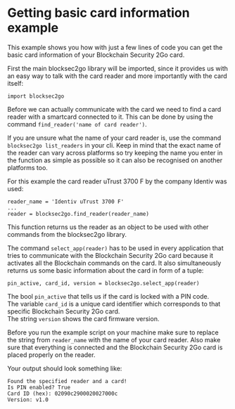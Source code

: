 # Getting basic card information example

This example shows you how with just a few lines of code you can get the basic card information of your Blockchain Security 2Go card.

First the main blocksec2go library will be imported, since it provides us with an easy way to talk with the card reader and more importantly with the card itself:

    import blocksec2go

Before we can actually communicate with the card we need to find a card reader with a smartcard connected to it. This can be done by using the command `find_reader('name of card reader')`.

If you are unsure what the name of your card reader is, use the command `blocksec2go list_readers` in your cli. Keep in mind that the exact name of the reader can vary across platforms so try keeping the name you enter in the function as simple as possible so it can also be recognised on another platforms too.

For this example the card reader uTrust 3700 F by the company Identiv was used:

    reader_name = 'Identiv uTrust 3700 F'
    ...
    reader = blocksec2go.find_reader(reader_name)

This function returns us the reader as an object to be used with other commands from the blocksec2go library.

The command `select_app(reader)` has to be used in every application that tries to communicate with the Blockchain Security 2Go card because it activates all the Blockchain commands on the card. It also simultaneously returns us some basic information about the card in form of a tuple:

    pin_active, card_id, version = blocksec2go.select_app(reader)

The bool `pin_active` that tells us if the card is locked with a PIN code.  
The variable `card_id` is a unique card identifier which corresponds to that specific Blockchain Security 2Go card.  
The string `version` shows the card firmware version.

Before you run the example script on your machine make sure to replace the string from `reader_name` with the name of your card reader. Also make sure that everything is connected and the Blockchain Security 2Go card is placed properly on the reader.

Your output should look something like:

    Found the specified reader and a card!
    Is PIN enabled? True
    Card ID (hex): 02090c2900020027000c
    Version: v1.0
